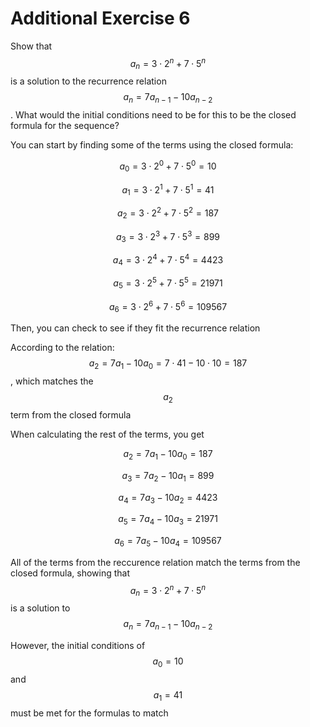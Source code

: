 # Additional Exercise 6
Show that $$a_{n} = 3  \cdot 2^{n} + 7 \cdot 5^{n}$$ is a solution to the recurrence relation $$a_{n} = 7a_{n-1} - 10a_{n-2}$$. 
What would the initial conditions need to be for this to be the closed formula for the sequence?

You can start by finding some of the terms using the closed formula:

$$a_{0} = 3  \cdot 2^{0} + 7 \cdot 5^{0} = 10$$

$$a_1 = 3 \cdot 2^1 + 7 \cdot 5^1 = 41$$

$$a_2 = 3 \cdot 2^2 + 7 \cdot 5^2 = 187$$

$$a_3 = 3 \cdot 2^3 + 7 \cdot 5^3 = 899$$

$$a_4 = 3 \cdot 2^4 + 7 \cdot 5^4 = 4423$$

$$a_5 = 3 \cdot 2^5 + 7 \cdot 5^5 = 21971$$

$$a_6 = 3 \cdot 2^6 + 7 \cdot 5^6 = 109567$$


Then, you can check to see if they fit the recurrence relation

According to the relation: $$a_2 = 7a_1 - 10a_0 = 7 \cdot 41 - 10 \cdot 10 = 187$$, which matches the $$a_2$$ term from the closed formula

When calculating the rest of the terms, you get

$$a_2 = 7a_1 - 10a_0 = 187$$

$$a_3 = 7a_2 - 10a_1 = 899$$

$$a_4 = 7a_3 - 10a_2 = 4423$$

$$a_5 = 7a_4 - 10a_3 = 21971$$

$$a_6 = 7a_5 - 10a_4 = 109567$$

All of the terms from the reccurence relation match the terms from the closed formula, showing that $$a_{n} = 3  \cdot 2^{n} + 7 \cdot 5^{n}$$ is a solution to $$a_{n} = 7a_{n-1} - 10a_{n-2}$$

However, the initial conditions of $$a_0 = 10$$ and $$a_1 = 41$$ must be met for the formulas to match

